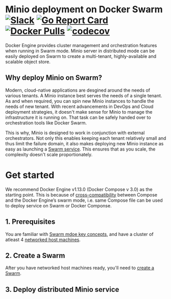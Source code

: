 # Minio deployment on Docker Swarm [![Slack](https://slack.minio.io/slack?type=svg)](https://slack.minio.io) [![Go Report Card](https://goreportcard.com/badge/minio/minio)](https://goreportcard.com/report/minio/minio) [![Docker Pulls](https://img.shields.io/docker/pulls/minio/minio.svg?maxAge=604800)](https://hub.docker.com/r/minio/minio/) [![codecov](https://codecov.io/gh/minio/minio/branch/master/graph/badge.svg)](https://codecov.io/gh/minio/minio)

Docker Engine provides cluster management and orchestration features when running in Swarm mode. Minio server in distributed mode can be 
easily deployed on Swarm to create a multi-tenant, highly-available and scalable object store. 

## Why deploy Minio on Swarm?

Modern, cloud-native applications are desgined around the needs of various tenants. A Minio instance best serves the needs of a 
single tenant. As and when required, you can spin new Minio instances to handle the needs of new tenant. With recent advancements in 
DevOps and Cloud deployment strategies, it doesn't make sense for Minio to manage the infrastructure it is running on. That task can be 
safely handed over to orchestration tools like Docker Swarm. 

This is why, Minio is designed to work in conjunction with external orchestrators. Not only this enables keeping each tenant relatively 
small and thus limit the failure domain, it also makes deploying new Minio instance as easy as launching a [Swarm service](https://docs.docker.com/engine/swarm/key-concepts/#/services-and-tasks). This ensures that as you scale, the complexity doesn't scale proportionately. 

# Get started

We recommend Docker Engine v1.13.0 (Docker Compose v 3.0) as the starting point. This is because of [cross-compatibility](https://docs.docker.com/compose/compose-file/#version-3) between Compose and the Docker Engine’s swarm mode, i.e. same Compose file can be used to deploy service on Swarm or Docker Componse. 

## 1. Prerequisites

You are familiar with [Swarm mdoe key concepts](https://docs.docker.com/engine/swarm/key-concepts/), and have a cluster of atleast 4 [networked host machines](https://docs.docker.com/engine/swarm/swarm-tutorial/#/three-networked-host-machines).

## 2. Create a Swarm

After you have networked host machines ready, you'll need to [create a Swarm](https://docs.docker.com/engine/swarm/swarm-tutorial/create-swarm/).

## 3. Deploy distributed Minio service




